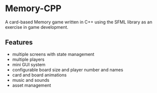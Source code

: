 # Memory-CPP

A card-based Memory game written in C++ using the SFML library as an exercise in game development.

## Features
* multiple screens with state management
* multiple players
* mini GUI system
* configurable board size and player number and names
* card and board animations
* music and sounds
* asset management
